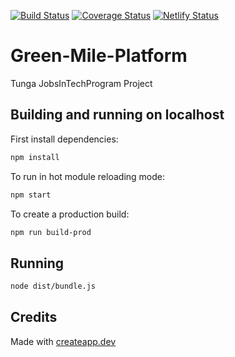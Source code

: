 [![Build Status](https://travis-ci.org/afashaisakiye/Green-Mile-Platform.svg?branch=master)](https://travis-ci.org/github/afashaisakiye/Green-Mile-Platform)   [![Coverage Status](https://coveralls.io/repos/github/afashaisakiye/Green-Mile-Platform/badge.svg?branch=master)](https://coveralls.io/github/afashaisakiye/Green-Mile-Platform?branch=master)    [![Netlify Status](https://api.netlify.com/api/v1/badges/1c9bfbda-52af-4094-b131-db22242fb5be/deploy-status)](https://app.netlify.com/sites/greenmile/deploys)

# Green-Mile-Platform
Tunga JobsInTechProgram Project

## Building and running on localhost

First install dependencies:

```sh
npm install
```

To run in hot module reloading mode:

```sh
npm start
```

To create a production build:

```sh
npm run build-prod
```

## Running

```sh
node dist/bundle.js
```

## Credits

Made with [createapp.dev](https://createapp.dev/)
